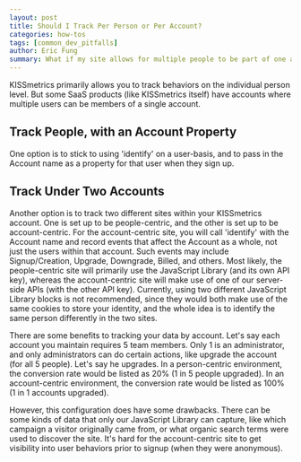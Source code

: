 ```yaml
---
layout: post
title: Should I Track Per Person or Per Account?
categories: how-tos
tags: [common_dev_pitfalls]
author: Eric Fung
summary: What if my site allows for multiple people to be part of one account?
---
```

KISSmetrics primarily allows you to track behaviors on the individual person level. But some SaaS products (like KISSmetrics itself) have accounts where multiple users can be members of a single account.

## Track People, with an Account Property

One option is to stick to using 'identify' on a user-basis, and to pass in the Account name as a property for that user when they sign up.

<!--
## Toggle Between ID's in the Same KM Site

Our JavaScript Library was not designed to send to two different sites/API keys. One way of tracking People and tracking Accounts that might work is to actually toggle the person's identity, depending on "whose behalf" you're recording events. 

So if you were to look at all the "people" you KISSmetrics account has pooled together, it would actually contain an assortment of both Users and Accounts, with overlap in which users belong to which accounts. Here's how I'm picturing this series of API calls:

{% highlight js%}
_kmq.push(['identify', 'user1']);
_kmq.push(['record', 'Does a User Event']);
_kmq.push(['identify', 'account1']);
_kmq.push(['record', 'Does an Account Event']);
_kmq.push(['identify', 'user1']); // toggle back to track future events as a User.
{% endhighlight %}

Doing it this way gives some separation between people and accounts, because accounts can only do certain events (the ones you're interested in), and people can only do certain events, and they shouldn't cross over.
-->

## Track Under Two Accounts 

Another option is to track two different sites within your KISSmetrics account. One is set up to be people-centric, and the other is set up to be account-centric. For the account-centric site, you will call 'identify' with the Account name and record events that affect the Account as a whole, not just the users within that account. Such events may include Signup/Creation, Upgrade, Downgrade, Billed, and others. Most likely, the people-centric site will primarily use the JavaScript Library (and its own API key), whereas the account-centric site will make use of one of our server-side APIs (with the other API key). Currently, using two different JavaScript Library blocks is not recommended, since they would both make use of the same cookies to store your identity, and the whole idea is to identify the same person differently in the two sites.

There are some benefits to tracking your data by account. Let's say each account you maintain requires 5 team members. Only 1 is an administrator, and only administrators can do certain actions, like upgrade the account (for all 5 people). Let's say he upgrades. In a person-centric environment, the conversion rate would be listed as 20% (1 in 5 people upgraded). In an account-centric environment, the conversion rate would be listed as 100% (1 in 1 accounts upgraded). 

However, this configuration does have some drawbacks. There can be some kinds of data that only our JavaScript Library can capture, like which campaign a visitor originally came from, or what organic search terms were used to discover the site. It's hard for the account-centric site to get visibility into user behaviors prior to signup (when they were anonymous).
